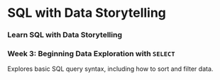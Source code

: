 # SQL with Data Storytelling
### Learn SQL with Data Storytelling

### Week 3: Beginning Data Exploration with `SELECT`

Explores basic SQL query syntax, including how to sort and filter data.



